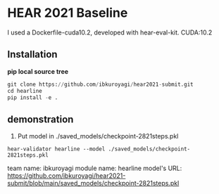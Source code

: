 # HEAR 2021 Baseline
I used a Dockerfile-cuda10.2, developed with hear-eval-kit.
CUDA:10.2


## Installation
**pip local source tree**
```python
git clone https://github.com/ibkuroyagi/hear2021-submit.git
cd hearline
pip install -e .
```

## demonstration
1. Put model in ./saved_models/checkpoint-2821steps.pkl

```
hear-validator hearline --model ./saved_models/checkpoint-2821steps.pkl
```

team name: ibkuroyagi
module name: hearline
model's URL: https://github.com/ibkuroyagi/hear2021-submit/blob/main/saved_models/checkpoint-2821steps.pkl